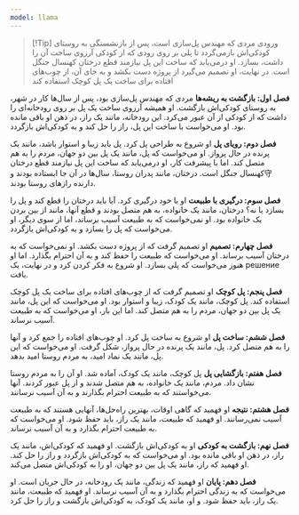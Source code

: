 ```yaml
---
model: llama
---
```


> [!Tip] ورودی
> مردی که مهندس پل‌سازی است، پس از بازنشستگی به روستای کودکی‌اش بازمی‌گردد تا پلی بر روی رودی که از کودکی آرزوی ساخت آن را داشت، بسازد. او درمی‌یابد که ساخت این پل نیازمند قطع درختان کهنسال جنگل است. در نهایت، او تصمیم می‌گیرد از پروژه دست بکشد و به جای آن، از چوب‌های افتاده برای ساخت یک پل کوچک استفاده کند

**فصل اول: بازگشت به ریشه‌ها** مردی که مهندس پل‌سازی بود، پس از سال‌ها کار در شهر، به روستای کودکی‌اش بازگشت. او همیشه آرزوی ساخت یک پل بر روی رودخانه‌ای را داشت که از کودکی از آن عبور می‌کرد. این رودخانه، مانند یک راز، در ذهن او باقی مانده بود. او می‌خواست با ساخت این پل، راز را حل کند و به کودکی‌اش بازگردد.

**فصل دوم: رویای پل** او شروع به طراحی پل کرد. پل باید زیبا و استوار باشد، مانند یک پرنده در حال پرواز. او می‌خواست که پل، مانند یک پل بین دو جهان، مردم را به هم متصل کند. اما با پیشرفت کار، او درمی‌یابد که ساخت این پل نیازمند قطع درختان کهنسال جنگل است. درختان، مانند پدران روستا، سال‌ها در آن جا ایستاده بودند و守دارنده رازهای روستا بودند.

**فصل سوم: درگیری با طبیعت** او با خود درگیری کرد. آیا باید درختان را قطع کند و پل را بسازد یا نه؟ درختان، مانند یک خانواده، به هم متصل بودند و قطع آنها، مانند از بین بردن یک خانواده بود. او نمی‌خواست که به طبیعت آسیب برساند، اما از سوی دیگر، او می‌خواست که پل را بسازد و به کودکی‌اش بازگردد.

**فصل چهارم: تصمیم** او تصمیم گرفت که از پروژه دست بکشد. او نمی‌خواست که به درختان آسیب برساند. او می‌خواست که طبیعت را حفظ کند و به آن احترام بگذارد. اما او هنوز می‌خواست که پلی بسازد. او شروع به فکر کردن کرد و در نهایت، یک решение یافت.

**فصل پنجم: پل کوچک** او تصمیم گرفت که از چوب‌های افتاده برای ساخت یک پل کوچک استفاده کند. پل کوچک، مانند یک کودک، زیبا و استوار بود. او می‌خواست که این پل، مانند یک پل بین دو جهان، مردم را به هم متصل کند. اما این بار، او می‌خواست که به طبیعت آسیب نرساند.

**فصل ششم: ساخت پل** او شروع به ساخت پل کرد. او چوب‌های افتاده را جمع کرد و آنها را به هم متصل کرد. پل، مانند یک پرنده در حال پرواز، شکل گرفت. او می‌خواست که این پل، مانند یک نماد امید، به مردم روستا امید بدهد.

**فصل هفتم: بازگشایی پل** پل کوچک، مانند یک کودک، آماده شد. او آن را به مردم روستا نشان داد. مردم، مانند یک خانواده، به هم متصل شدند و از پل عبور کردند. آنها می‌خواستند که به طبیعت احترام بگذارند و به آن آسیب نرسانند.

**فصل هشتم: نتیجه** او فهمید که گاهی اوقات، بهترین راه‌حل‌ها، آنهایی هستند که به طبیعت آسیب نمی‌رسانند. او فهمید که طبیعت، مانند یک راز، باید حفظ شود. او می‌خواست که به طبیعت احترام بگذارد و به آن آسیب نرساند.

**فصل نهم: بازگشت به کودکی** او به کودکی‌اش بازگشت. او فهمید که کودکی‌اش، مانند یک راز، در ذهن او باقی مانده بود. او می‌خواست که به کودکی‌اش بازگردد و راز را حل کند. او فهمید که راز، مانند یک پل بین دو جهان، او را به کودکی‌اش متصل می‌کند.

**فصل دهم: پایان** او فهمید که زندگی، مانند یک رودخانه، در حال جریان است. او می‌خواست که به زندگی احترام بگذارد و به آن آسیب نرساند. او فهمید که طبیعت، مانند یک راز، باید حفظ شود. و او، مانند یک کودک، به کودکی‌اش بازگشت و راز را حل کرد.

